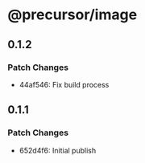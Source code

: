 # @precursor/image

## 0.1.2

### Patch Changes

-   44af546: Fix build process

## 0.1.1

### Patch Changes

-   652d4f6: Initial publish
